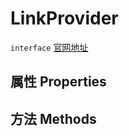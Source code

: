 # LinkProvider
`interface` [官网地址](https://microsoft.github.io/monaco-editor/docs.html#interfaces/languages.LinkProvider.html)
## 属性 Properties
## 方法 Methods


